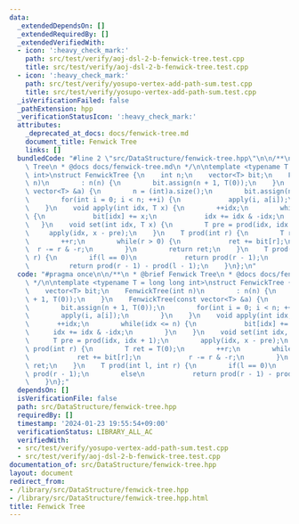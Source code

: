 ```yaml
---
data:
  _extendedDependsOn: []
  _extendedRequiredBy: []
  _extendedVerifiedWith:
  - icon: ':heavy_check_mark:'
    path: src/test/verify/aoj-dsl-2-b-fenwick-tree.test.cpp
    title: src/test/verify/aoj-dsl-2-b-fenwick-tree.test.cpp
  - icon: ':heavy_check_mark:'
    path: src/test/verify/yosupo-vertex-add-path-sum.test.cpp
    title: src/test/verify/yosupo-vertex-add-path-sum.test.cpp
  _isVerificationFailed: false
  _pathExtension: hpp
  _verificationStatusIcon: ':heavy_check_mark:'
  attributes:
    _deprecated_at_docs: docs/fenwick-tree.md
    document_title: Fenwick Tree
    links: []
  bundledCode: "#line 2 \"src/DataStructure/fenwick-tree.hpp\"\n\n/**\n * @brief Fenwick\
    \ Tree\n * @docs docs/fenwick-tree.md\n */\n\ntemplate <typename T = long long\
    \ int>\nstruct FenwickTree {\n    int n;\n    vector<T> bit;\n    FenwickTree(int\
    \ n)\n        : n(n) {\n        bit.assign(n + 1, T(0));\n    }\n    FenwickTree(const\
    \ vector<T> &a) {\n        n = (int)a.size();\n        bit.assign(n + 1, T(0));\n\
    \        for(int i = 0; i < n; ++i) {\n            apply(i, a[i]);\n        }\n\
    \    }\n    void apply(int idx, T x) {\n        ++idx;\n        while(idx <= n)\
    \ {\n            bit[idx] += x;\n            idx += idx & -idx;\n        }\n \
    \   }\n    void set(int idx, T x) {\n        T pre = prod(idx, idx + 1);\n   \
    \     apply(idx, x - pre);\n    }\n    T prod(int r) {\n        T ret = T(0);\n\
    \        ++r;\n        while(r > 0) {\n            ret += bit[r];\n          \
    \  r -= r & -r;\n        }\n        return ret;\n    }\n    T prod(int l, int\
    \ r) {\n        if(l == 0)\n            return prod(r - 1);\n        else\n  \
    \          return prod(r - 1) - prod(l - 1);\n    }\n};\n"
  code: "#pragma once\n\n/**\n * @brief Fenwick Tree\n * @docs docs/fenwick-tree.md\n\
    \ */\n\ntemplate <typename T = long long int>\nstruct FenwickTree {\n    int n;\n\
    \    vector<T> bit;\n    FenwickTree(int n)\n        : n(n) {\n        bit.assign(n\
    \ + 1, T(0));\n    }\n    FenwickTree(const vector<T> &a) {\n        n = (int)a.size();\n\
    \        bit.assign(n + 1, T(0));\n        for(int i = 0; i < n; ++i) {\n    \
    \        apply(i, a[i]);\n        }\n    }\n    void apply(int idx, T x) {\n \
    \       ++idx;\n        while(idx <= n) {\n            bit[idx] += x;\n      \
    \      idx += idx & -idx;\n        }\n    }\n    void set(int idx, T x) {\n  \
    \      T pre = prod(idx, idx + 1);\n        apply(idx, x - pre);\n    }\n    T\
    \ prod(int r) {\n        T ret = T(0);\n        ++r;\n        while(r > 0) {\n\
    \            ret += bit[r];\n            r -= r & -r;\n        }\n        return\
    \ ret;\n    }\n    T prod(int l, int r) {\n        if(l == 0)\n            return\
    \ prod(r - 1);\n        else\n            return prod(r - 1) - prod(l - 1);\n\
    \    }\n};"
  dependsOn: []
  isVerificationFile: false
  path: src/DataStructure/fenwick-tree.hpp
  requiredBy: []
  timestamp: '2024-01-23 19:55:54+09:00'
  verificationStatus: LIBRARY_ALL_AC
  verifiedWith:
  - src/test/verify/yosupo-vertex-add-path-sum.test.cpp
  - src/test/verify/aoj-dsl-2-b-fenwick-tree.test.cpp
documentation_of: src/DataStructure/fenwick-tree.hpp
layout: document
redirect_from:
- /library/src/DataStructure/fenwick-tree.hpp
- /library/src/DataStructure/fenwick-tree.hpp.html
title: Fenwick Tree
---
```


